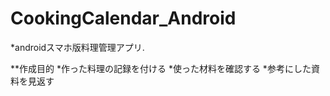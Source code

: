 # CookingCalendar_Android
*androidスマホ版料理管理アプリ.

**作成目的
  *作った料理の記録を付ける
  *使った材料を確認する
  *参考にした資料を見返す

